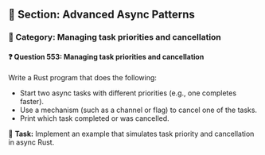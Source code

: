 ## 📘 Section: Advanced Async Patterns  
### 🔹 Category: Managing task priorities and cancellation  
#### ❓ Question 553: Managing task priorities and cancellation

Write a Rust program that does the following:

- Start two async tasks with different priorities (e.g., one completes faster).
- Use a mechanism (such as a channel or flag) to cancel one of the tasks.
- Print which task completed or was cancelled.

🔧 **Task:** Implement an example that simulates task priority and cancellation in async Rust.
